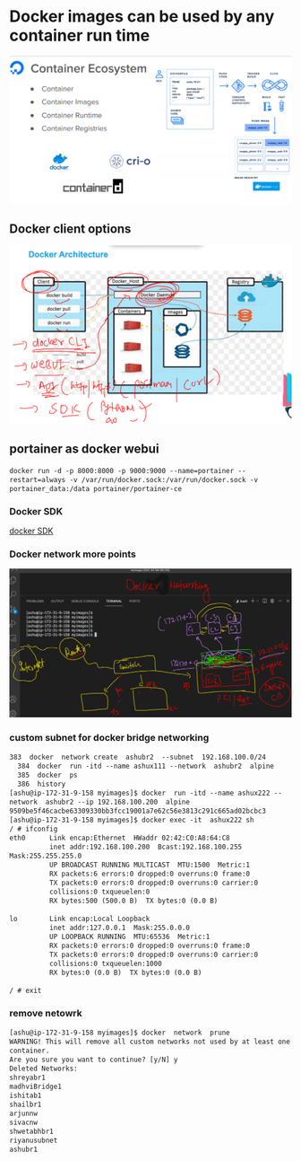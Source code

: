 # Docker images can be used by any container run time 

<img src="cre.png">

## Docker client options 

<img src="cli.png">

## portainer as docker webui 

```
docker run -d -p 8000:8000 -p 9000:9000 --name=portainer --restart=always -v /var/run/docker.sock:/var/run/docker.sock -v portainer_data:/data portainer/portainer-ce

```

### Docker SDK 

[docker SDK](https://docs.docker.com/engine/api/sdk/examples/)



### Docker network more points 

<img src="dnet.png">

### custom subnet for docker bridge networking 

```
383  docker  network create  ashubr2  --subnet  192.168.100.0/24  
  384  docker  run -itd --name ashux111 --network  ashubr2  alpine 
  385  docker  ps
  386  history 
[ashu@ip-172-31-9-158 myimages]$ docker  run -itd --name ashux222 --network  ashubr2 --ip 192.168.100.200  alpine 
9509be5f46cacbe63309330bb3fcc19001a7e62c56e3813c291c665ad02bcbc3
[ashu@ip-172-31-9-158 myimages]$ docker exec -it  ashux222 sh 
/ # ifconfig 
eth0      Link encap:Ethernet  HWaddr 02:42:C0:A8:64:C8  
          inet addr:192.168.100.200  Bcast:192.168.100.255  Mask:255.255.255.0
          UP BROADCAST RUNNING MULTICAST  MTU:1500  Metric:1
          RX packets:6 errors:0 dropped:0 overruns:0 frame:0
          TX packets:0 errors:0 dropped:0 overruns:0 carrier:0
          collisions:0 txqueuelen:0 
          RX bytes:500 (500.0 B)  TX bytes:0 (0.0 B)

lo        Link encap:Local Loopback  
          inet addr:127.0.0.1  Mask:255.0.0.0
          UP LOOPBACK RUNNING  MTU:65536  Metric:1
          RX packets:0 errors:0 dropped:0 overruns:0 frame:0
          TX packets:0 errors:0 dropped:0 overruns:0 carrier:0
          collisions:0 txqueuelen:1000 
          RX bytes:0 (0.0 B)  TX bytes:0 (0.0 B)

/ # exit

```

### remove netowrk 

```
[ashu@ip-172-31-9-158 myimages]$ docker  network  prune 
WARNING! This will remove all custom networks not used by at least one container.
Are you sure you want to continue? [y/N] y
Deleted Networks:
shreyabr1
madhviBridge1
ishitab1
shailbr1
arjunnw
sivacnw
shwetabhbr1
riyanusubnet
ashubr1

```




